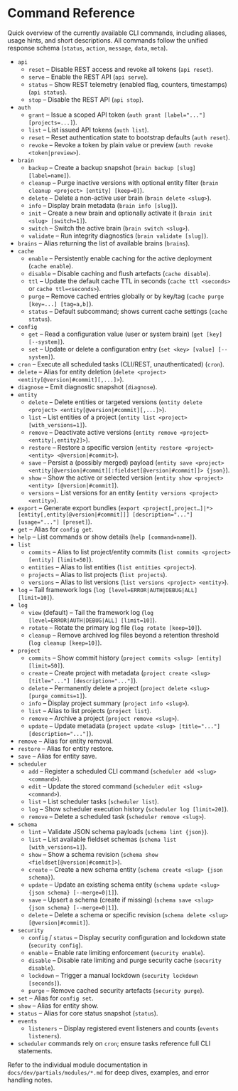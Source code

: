 # Command Reference

Quick overview of the currently available CLI commands, including aliases, usage hints, and short descriptions. All commands follow the unified response schema (`status`, `action`, `message`, `data`, `meta`).

- `api`
    - `reset` – Disable REST access and revoke all tokens (`api reset`).
    - `serve` – Enable the REST API (`api serve`).
    - `status` – Show REST telemetry (enabled flag, counters, timestamps) (`api status`).
    - `stop` – Disable the REST API (`api stop`).
- `auth`
    - `grant` – Issue a scoped API token (`auth grant [label="..."] [projects=...]`).
    - `list` – List issued API tokens (`auth list`).
    - `reset` – Reset authentication state to bootstrap defaults (`auth reset`).
    - `revoke` – Revoke a token by plain value or preview (`auth revoke <token|preview>`).
- `brain`
    - `backup` – Create a backup snapshot (`brain backup [slug] [label=name]`).
    - `cleanup` – Purge inactive versions with optional entity filter (`brain cleanup <project> [entity] [keep=0]`).
    - `delete` – Delete a non-active user brain (`brain delete <slug>`).
    - `info` – Display brain metadata (`brain info [slug]`).
    - `init` – Create a new brain and optionally activate it (`brain init <slug> [switch=1]`).
    - `switch` – Switch the active brain (`brain switch <slug>`).
    - `validate` – Run integrity diagnostics (`brain validate [slug]`).
- `brains` – Alias returning the list of available brains (`brains`).
- `cache`
    - `enable` – Persistently enable caching for the active deployment (`cache enable`).
    - `disable` – Disable caching and flush artefacts (`cache disable`).
    - `ttl` – Update the default cache TTL in seconds (`cache ttl <seconds>` or `cache ttl=<seconds>`).
    - `purge` – Remove cached entries globally or by key/tag (`cache purge [key=...] [tag=a,b]`).
    - `status` – Default subcommand; shows current cache settings (`cache status`).
- `config`
    - `get` – Read a configuration value (user or system brain) (`get [key] [--system]`).
    - `set` – Update or delete a configuration entry (`set <key> [value] [--system]`).
- `cron` – Execute all scheduled tasks (CLI/REST, unauthenticated) (`cron`).
- `delete` – Alias for entity deletion (`delete <project> <entity[@version|#commit][,...]>`).
- `diagnose` – Emit diagnostic snapshot (`diagnose`).
- `entity`
    - `delete` – Delete entities or targeted versions (`entity delete <project> <entity[@version|#commit][,...]>`).
    - `list` – List entities of a project (`entity list <project> [with_versions=1]`).
    - `remove` – Deactivate active versions (`entity remove <project> <entity[,entity2]>`).
    - `restore` – Restore a specific version (`entity restore <project> <entity> <@version|#commit>`).
    - `save` – Persist a (possibly merged) payload (`entity save <project> <entity[@version|#commit][:fieldset[@version|#commit]]> {json}`).
    - `show` – Show the active or selected version (`entity show <project> <entity> [@version|#commit]`).
    - `versions` – List versions for an entity (`entity versions <project> <entity>`).
- `export` – Generate export bundles (`export <project[,project…]|*> [entity[,entity[@version|#commit]]] [description="..."] [usage="..."] [preset]`).
- `get` – Alias for `config get`.
- `help` – List commands or show details (`help [command=name]`).
- `list`
    - `commits` – Alias to list project/entity commits (`list commits <project> [entity] [limit=50]`).
    - `entities` – Alias to list entities (`list entities <project>`).
    - `projects` – Alias to list projects (`list projects`).
    - `versions` – Alias to list versions (`list versions <project> <entity>`).
- `log` – Tail framework logs (`log [level=ERROR|AUTH|DEBUG|ALL] [limit=10]`).
- `log`
    - `view` (default) – Tail the framework log (`log [level=ERROR|AUTH|DEBUG|ALL] [limit=10]`).
    - `rotate` – Rotate the primary log file (`log rotate [keep=10]`).
    - `cleanup` – Remove archived log files beyond a retention threshold (`log cleanup [keep=10]`).
- `project`
    - `commits` – Show commit history (`project commits <slug> [entity] [limit=50]`).
    - `create` – Create project with metadata (`project create <slug> [title="..."] [description="..."]`).
    - `delete` – Permanently delete a project (`project delete <slug> [purge_commits=1]`).
    - `info` – Display project summary (`project info <slug>`).
    - `list` – Alias to list projects (`project list`).
    - `remove` – Archive a project (`project remove <slug>`).
    - `update` – Update metadata (`project update <slug> [title="..."] [description="..."]`).
- `remove` – Alias for entity removal.
- `restore` – Alias for entity restore.
- `save` – Alias for entity save.
- `scheduler`
    - `add` – Register a scheduled CLI command (`scheduler add <slug> <command>`).
    - `edit` – Update the stored command (`scheduler edit <slug> <command>`).
    - `list` – List scheduler tasks (`scheduler list`).
    - `log` – Show scheduler execution history (`scheduler log [limit=20]`).
    - `remove` – Delete a scheduled task (`scheduler remove <slug>`).
- `schema`
    - `lint` – Validate JSON schema payloads (`schema lint {json}`).
    - `list` – List available fieldset schemas (`schema list [with_versions=1]`).
    - `show` – Show a schema revision (`schema show <fieldset[@version|#commit]>`).
    - `create` – Create a new schema entity (`schema create <slug> {json schema}`).
    - `update` – Update an existing schema entity (`schema update <slug> {json schema} [--merge=0|1]`).
    - `save` – Upsert a schema (create if missing) (`schema save <slug> {json schema} [--merge=0|1]`).
    - `delete` – Delete a schema or specific revision (`schema delete <slug> [@version|#commit]`).
- `security`
    - `config` / `status` – Display security configuration and lockdown state (`security config`).
    - `enable` – Enable rate limiting enforcement (`security enable`).
    - `disable` – Disable rate limiting and purge security cache (`security disable`).
    - `lockdown` – Trigger a manual lockdown (`security lockdown [seconds]`).
    - `purge` – Remove cached security artefacts (`security purge`).
- `set` – Alias for `config set`.
- `show` – Alias for entity show.
- `status` – Alias for core status snapshot (`status`).
- `events`
    - `listeners` – Display registered event listeners and counts (`events listeners`).
- `scheduler` commands rely on `cron`; ensure tasks reference full CLI statements.

Refer to the individual module documentation in `docs/dev/partials/modules/*.md` for deep dives, examples, and error handling notes.
